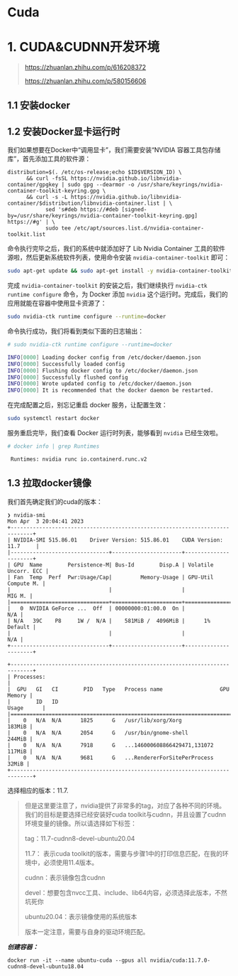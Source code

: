 # Cuda

# 1. CUDA&CUDNN开发环境

> https://zhuanlan.zhihu.com/p/616208372
>
> https://zhuanlan.zhihu.com/p/580156606

<h2>1.1 安装docker</h2>

<h2>1.2 安装Docker显卡运行时</h2>

我们如果想要在Docker中“调用显卡”，我们需要安装“NVIDIA 容器工具包存储库”，首先添加工具的软件源：

```shell
distribution=$(. /etc/os-release;echo $ID$VERSION_ID) \
      && curl -fsSL https://nvidia.github.io/libnvidia-container/gpgkey | sudo gpg --dearmor -o /usr/share/keyrings/nvidia-container-toolkit-keyring.gpg \
      && curl -s -L https://nvidia.github.io/libnvidia-container/$distribution/libnvidia-container.list | \
            sed 's#deb https://#deb [signed-by=/usr/share/keyrings/nvidia-container-toolkit-keyring.gpg] https://#g' | \
            sudo tee /etc/apt/sources.list.d/nvidia-container-toolkit.list
```

命令执行完毕之后，我们的系统中就添加好了 Lib Nvidia Container 工具的软件源啦，然后更新系统软件列表，使用命令安装 `nvidia-container-toolkit` 即可：

```bash
sudo apt-get update && sudo apt-get install -y nvidia-container-toolkit
```

完成 `nvidia-container-toolkit` 的安装之后，我们继续执行 `nvidia-ctk runtime configure` 命令，为 Docker 添加 `nvidia` 这个运行时。完成后，我们的应用就能在容器中使用显卡资源了：

```bash
sudo nvidia-ctk runtime configure --runtime=docker
```

命令执行成功，我们将看到类似下面的日志输出：

```bash
# sudo nvidia-ctk runtime configure --runtime=docker

INFO[0000] Loading docker config from /etc/docker/daemon.json 
INFO[0000] Successfully loaded config                   
INFO[0000] Flushing docker config to /etc/docker/daemon.json 
INFO[0000] Successfully flushed config                  
INFO[0000] Wrote updated config to /etc/docker/daemon.json 
INFO[0000] It is recommended that the docker daemon be restarted. 
```

在完成配置之后，别忘记重启 docker 服务，让配置生效：

```bash
sudo systemctl restart docker
```

服务重启完毕，我们查看 Docker 运行时列表，能够看到 `nvidia` 已经生效啦。

```bash
# docker info | grep Runtimes

 Runtimes: nvidia runc io.containerd.runc.v2
```

<h2>1.3 拉取docker镜像</h2>

我们首先确定我们的cuda的版本：

```shell
❯ nvidia-smi
Mon Apr  3 20:04:41 2023       
+-----------------------------------------------------------------------------+
| NVIDIA-SMI 515.86.01    Driver Version: 515.86.01    CUDA Version: 11.7     |
|-------------------------------+----------------------+----------------------+
| GPU  Name        Persistence-M| Bus-Id        Disp.A | Volatile Uncorr. ECC |
| Fan  Temp  Perf  Pwr:Usage/Cap|         Memory-Usage | GPU-Util  Compute M. |
|                               |                      |               MIG M. |
|===============================+======================+======================|
|   0  NVIDIA GeForce ...  Off  | 00000000:01:00.0  On |                  N/A |
| N/A   39C    P8     1W /  N/A |    581MiB /  4096MiB |      1%      Default |
|                               |                      |                  N/A |
+-------------------------------+----------------------+----------------------+
                                                                               
+-----------------------------------------------------------------------------+
| Processes:                                                                  |
|  GPU   GI   CI        PID   Type   Process name                  GPU Memory |
|        ID   ID                                                   Usage      |
|=============================================================================|
|    0   N/A  N/A      1825      G   /usr/lib/xorg/Xorg                183MiB |
|    0   N/A  N/A      2054      G   /usr/bin/gnome-shell              244MiB |
|    0   N/A  N/A      7918      G   ...146000608866429471,131072      117MiB |
|    0   N/A  N/A      9681      G   ...RendererForSitePerProcess       32MiB |
+-----------------------------------------------------------------------------+
```

选择相应的版本：11.7.

> 但是这里要注意了，nvidia提供了非常多的tag，对应了各种不同的环境。我们的目标是要选择已经安装好cuda toolkit与cudnn，并且设置了cudnn环境变量的镜像。所以请选择如下标签：
>
> tag：11.7-cudnn8-devel-ubuntu20.04
>
> 11.7： 表示cuda toolkit的版本，需要与步骤1中的打印信息匹配，在我的环境中，必须使用11.4版本。
>
> cudnn：表示镜像包含cudnn
>
> devel：想要包含nvcc工具、include、lib64内容，必须选择此版本，不然坑死你
>
> ubuntu20.04：表示镜像使用的系统版本
>
> 版本一定注意，需要与自身的驱动环境匹配。

***创建容器：***

```shell
docker run -it --name ubuntu-cuda --gpus all nvidia/cuda:11.7.0-cudnn8-devel-ubuntu18.04 
```

